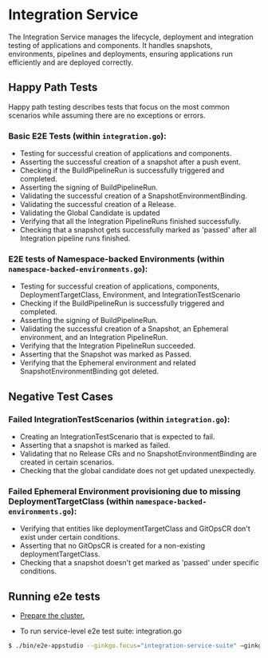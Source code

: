 # Integration Service

The Integration Service manages the lifecycle, deployment and integration testing of applications and components. It handles snapshots, environments, pipelines and deployments, ensuring applications run efficiently and are deployed correctly.


## Happy Path Tests

Happy path testing describes tests that focus on the most common scenarios while assuming there are no exceptions or errors.
### Basic E2E Tests (within `integration.go`):

- Testing for successful creation of applications and components.
- Asserting the successful creation of a snapshot after a push event.
- Checking if the BuildPipelineRun is successfully triggered and completed.
- Asserting the signing of BuildPipelineRun.
- Validating the successful creation of a SnapshotEnvironmentBinding.
- Validating the successful creation of a Release.
- Validating the Global Candidate is updated
- Verifying that all the Integration PipelineRuns finished successfully.
- Checking that a snapshot gets successfully marked as 'passed' after all Integration pipeline runs finished.

### E2E tests of Namespace-backed Environments (within `namespace-backed-environments.go`):

- Testing for successful creation of applications, components, DeploymentTargetClass, Environment, and IntegrationTestScenario
- Checking if the BuildPipelineRun is successfully triggered and completed.
- Asserting the signing of BuildPipelineRun.
- Validating the successful creation of a Snapshot, an Ephemeral environment, and an Integration PipelineRun.
- Verifying that the Integration PipelineRun succeeded.
- Asserting that the Snapshot was marked as Passed.
- Verifying that the Ephemeral environment and related SnapshotEnvironmentBinding got deleted.


## Negative Test Cases

### Failed IntegrationTestScenarios (within `integration.go`):

- Creating an IntegrationTestScenario that is expected to fail.
- Asserting that a snapshot is marked as failed.
- Validating that no Release CRs and no SnapshotEnvironmentBinding are created in certain scenarios.
- Checking that the global candidate does not get updated unexpectedly.


### Failed Ephemeral Environment provisioning due to missing DeploymentTargetClass (within `namespace-backed-environments.go`):
- Verifying that entities like deploymentTargetClass and GitOpsCR don't exist under certain conditions.
- Asserting that no GitOpsCR is created for a non-existing deploymentTargetClass.
- Checking that a snapshot doesn't get marked as 'passed' under specific conditions.
  

## Running e2e tests

- [Prepare the cluster.](https://github.com/redhat-appstudio/e2e-tests#install-appstudio-in-e2e-mode)


- To run service-level e2e test suite: integration.go

```bash
$ ./bin/e2e-appstudio --ginkgo.focus="integration-service-suite" –ginkgo.vv
```








